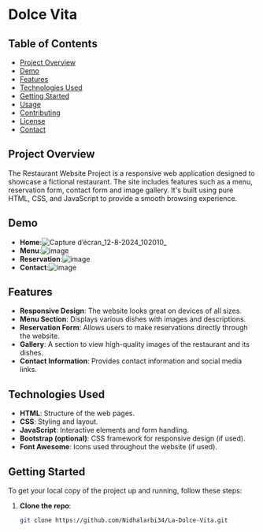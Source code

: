 # Dolce Vita



## Table of Contents

- [Project Overview](#project-overview)
- [Demo](#demo)
- [Features](#features)
- [Technologies Used](#technologies-used)
- [Getting Started](#getting-started)
- [Usage](#usage)
- [Contributing](#contributing)
- [License](#license)
- [Contact](#contact)

## Project Overview

The Restaurant Website Project is a responsive web application designed to showcase a fictional restaurant. The site includes features such as a menu, reservation form, contact form and image gallery. It's built using pure HTML, CSS, and JavaScript to provide a smooth browsing experience.

## Demo
- **Home**:![Capture d’écran_12-8-2024_102010_](https://github.com/user-attachments/assets/85c1e500-f375-4564-8397-80f74368ff15)
- **Menu**:![image](https://github.com/user-attachments/assets/d88eaf2b-3fe9-4c58-abc5-bd05bc81afef)
- **Reservation**:![image](https://github.com/user-attachments/assets/bbe1895e-9007-4e6f-883c-a62723f95fb9)
- **Contact**:![image](https://github.com/user-attachments/assets/46307bb4-1760-40dc-9109-1c0101353008)


## Features

- **Responsive Design**: The website looks great on devices of all sizes.
- **Menu Section**: Displays various dishes with images and descriptions.
- **Reservation Form**: Allows users to make reservations directly through the website.
- **Gallery**: A section to view high-quality images of the restaurant and its dishes.
- **Contact Information**: Provides contact information and social media links.

## Technologies Used

- **HTML**: Structure of the web pages.
- **CSS**: Styling and layout.
- **JavaScript**: Interactive elements and form handling.
- **Bootstrap (optional)**: CSS framework for responsive design (if used).
- **Font Awesome**: Icons used throughout the website (if used).

## Getting Started

To get your local copy of the project up and running, follow these steps:

1. **Clone the repo**:

   ```bash
   git clone https://github.com/Nidhalarbi34/La-Dolce-Vita.git

